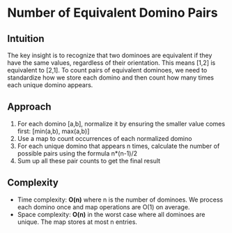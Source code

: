 # Number of Equivalent Domino Pairs

## Intuition
The key insight is to recognize that two dominoes are equivalent if they have the same values, regardless of their orientation. This means [1,2] is equivalent to [2,1]. To count pairs of equivalent dominoes, we need to standardize how we store each domino and then count how many times each unique domino appears.

## Approach
1. For each domino [a,b], normalize it by ensuring the smaller value comes first: [min(a,b), max(a,b)]
2. Use a map to count occurrences of each normalized domino
3. For each unique domino that appears n times, calculate the number of possible pairs using the formula n*(n-1)/2
4. Sum up all these pair counts to get the final result

## Complexity
- Time complexity: **O(n)** where n is the number of dominoes. We process each domino once and map operations are O(1) on average.
- Space complexity: **O(n)** in the worst case where all dominoes are unique. The map stores at most n entries.

